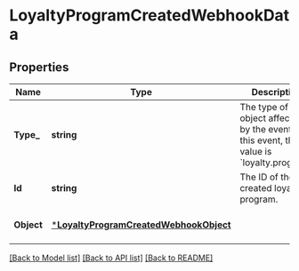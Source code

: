 # LoyaltyProgramCreatedWebhookData

## Properties
Name | Type | Description | Notes
------------ | ------------- | ------------- | -------------
**Type_** | **string** | The type of object affected by the event. For this event, the value is &#x60;loyalty.program&#x60;. | [optional] [default to null]
**Id** | **string** | The ID of the created loyalty program. | [optional] [default to null]
**Object** | [***LoyaltyProgramCreatedWebhookObject**](LoyaltyProgramCreatedWebhookObject.md) |  | [optional] [default to null]

[[Back to Model list]](../README.md#documentation-for-models) [[Back to API list]](../README.md#documentation-for-api-endpoints) [[Back to README]](../README.md)


